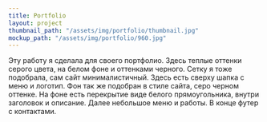 ```yaml
---
title: Portfolio
layout: project
thumbnail_path: "/assets/img/portfolio/thumbnail.jpg"
mockup_path: "/assets/img/portfolio/960.jpg"
---
```


Эту работу я сделала для своего портфолио. Здесь теплые оттенки серого цвета, на белом фоне и оттенками черного. Сетку я тоже подобрала, сам сайт минималистичный. Здесь есть сверху шапка с меню и  логотип. Фон так же подобран в стиле сайта, серо черном оттенке. На фоне есть перекрытие  виде белого прямоугольника, внутри заголовок и описание. Далее небольшое меню и работы. В конце футер с контактами. 